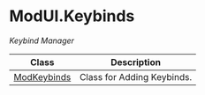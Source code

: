 # ModUI.Keybinds

*Keybind Manager*

| Class                                            | Description                |
| ------------------------------------------------ | -------------------------- |
| [ModKeybinds](API/ModUI/Keybinds/ModKeybinds.md) | Class for Adding Keybinds. |